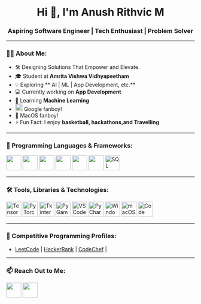 <h1 align="center">Hi 👋, I'm Anush Rithvic M</h1>
<h3 align="center">Aspiring Software Engineer | Tech Enthusiast | Problem Solver</h3>

---

### 👨‍💻 About Me:
- 🛠 Designing Solutions That Empower and Elevate.
- 🎓 Student at **Amrita Vishwa Vidhyapeetham**
- 💡 Exploring ** AI | ML | App Development, etc.**
- 💻 Currently working on **App Development**
- 🌱 Learning **Machine Learning**
- <img src="https://img.icons8.com/color/48/000000/google-logo.png" width="20" height="20"/> Google fanboy!
- 🍎 MacOS fanboy!
- ⚡ Fun Fact: I enjoy **basketball, hackathons,and Travelling**

---

### 🚀 Programming Languages & Frameworks:
<p align="left">
<img src="https://cdn.jsdelivr.net/gh/devicons/devicon/icons/python/python-original.svg" width="40" height="40"/>
<img src="https://cdn.jsdelivr.net/gh/devicons/devicon/icons/c/c-original.svg" width="40" height="40"/>
<img src="https://cdn.jsdelivr.net/gh/devicons/devicon/icons/java/java-original.svg" width="40" height="40"/>
<img src="https://cdn.jsdelivr.net/gh/devicons/devicon/icons/javascript/javascript-original.svg" width="40" height="40"/>
<img src="https://cdn.jsdelivr.net/gh/devicons/devicon/icons/html5/html5-original.svg" width="40" height="40"/>
<img src="https://cdn.jsdelivr.net/gh/devicons/devicon/icons/css3/css3-original.svg" width="40" height="40"/>
<img src="https://cdn.jsdelivr.net/gh/devicons/devicon/icons/sqlite/sqlite-original.svg" width="40" height="40" title="SQL"/>
</p>

---

### 🛠 Tools, Libraries & Technologies:
<p align="left">
<!-- Frameworks & Libraries -->
<img src="https://cdn.jsdelivr.net/gh/devicons/devicon/icons/tensorflow/tensorflow-original.svg" width="40" height="40" title="TensorFlow"/>
<img src="https://cdn.jsdelivr.net/gh/devicons/devicon/icons/pytorch/pytorch-original.svg" width="40" height="40" title="PyTorch"/>
<img src="https://img.shields.io/badge/Tkinter-0078D7?style=flat&logo=python&logoColor=white" width="40" height="40" title="Tkinter"/>
<img src="https://img.shields.io/badge/PyGame-000000?style=flat&logo=pygame&logoColor=white" width="40" height="40" title="PyGame"/>
<img src="https://cdn.jsdelivr.net/gh/devicons/devicon/icons/vscode/vscode-original.svg" width="40" height="40" title="VS Code"/>
<img src="https://cdn.jsdelivr.net/gh/devicons/devicon/icons/pycharm/pycharm-original.svg" width="40" height="40" title="PyCharm"/>
<img src="https://cdn.jsdelivr.net/gh/devicons/devicon/icons/windows8/windows8-original.svg" width="40" height="40" title="Windows"/>
<img src="https://img.icons8.com/ios-filled/50/ffffff/mac-os.png" width="40" height="40" title="macOS"/>
<img src="https://img.shields.io/badge/Code%20Blocks-000000?style=flat&logo=cplusplus&logoColor=white" width="40" height="40" title="Code Blocks"/>
</p>

---

### 🎯 Competitive Programming Profiles:
- [LeetCode](https://leetcode.com/u/anush_rithvic/) | [HackerRank](#) | [CodeChef](#) | 

---

### 📫 Reach Out to Me:
<p align="left">
<a href="mailto:anushrithvic@gmail.com"><img src="https://cdn.jsdelivr.net/gh/devicons/devicon/icons/google/google-original.svg" width="40" height="40"/></a>
<a href="https://linkedin.com/in/anush-rithvic-m-87a154307/"><img src="https://cdn.jsdelivr.net/gh/devicons/devicon/icons/linkedin/linkedin-original.svg" width="40" height="40"/></a>

</p>
